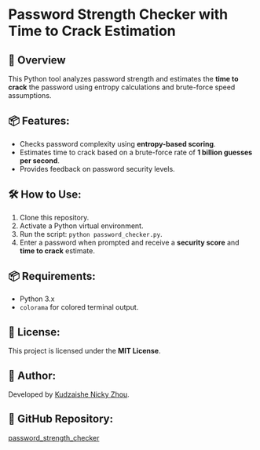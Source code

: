 # Password Strength Checker with Time to Crack Estimation

## 🚀 Overview
This Python tool analyzes password strength and estimates the **time to crack** the password using entropy calculations and brute-force speed assumptions.

## 📦 Features:
- Checks password complexity using **entropy-based scoring**.
- Estimates time to crack based on a brute-force rate of **1 billion guesses per second**.
- Provides feedback on password security levels.

## 🛠️ How to Use:
1. Clone this repository.
2. Activate a Python virtual environment.
3. Run the script: `python password_checker.py`.
4. Enter a password when prompted and receive a **security score** and **time to crack** estimate.

## 📦 Requirements:
- Python 3.x
- `colorama` for colored terminal output.

## 📜 License:
This project is licensed under the **MIT License**.

## 🎯 Author:
Developed by [Kudzaishe Nicky Zhou](https://github.com/Cyberlayers).

## 🔗 GitHub Repository:
[password_strength_checker](https://github.com/Cyberlayers/password_strength_checker)
